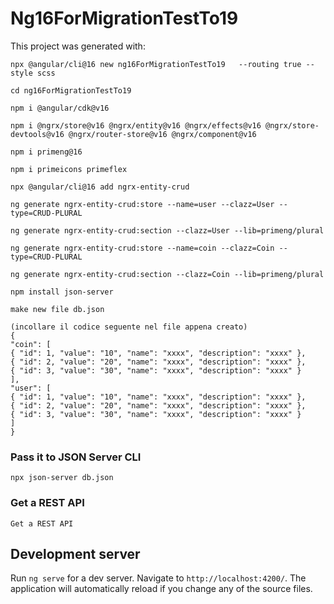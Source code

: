 # Ng16ForMigrationTestTo19

This project was generated with:

```console
npx @angular/cli@16 new ng16ForMigrationTestTo19   --routing true --style scss
```
```console
cd ng16ForMigrationTestTo19
```
```console
npm i @angular/cdk@v16
```
```console
npm i @ngrx/store@v16 @ngrx/entity@v16 @ngrx/effects@v16 @ngrx/store-devtools@v16 @ngrx/router-store@v16 @ngrx/component@v16
```
```console
npm i primeng@16
```
```console
npm i primeicons primeflex
```
```console
npx @angular/cli@16 add ngrx-entity-crud
```
```console
ng generate ngrx-entity-crud:store --name=user --clazz=User --type=CRUD-PLURAL
```
```console
ng generate ngrx-entity-crud:section --clazz=User --lib=primeng/plural
```
```console
ng generate ngrx-entity-crud:store --name=coin --clazz=Coin --type=CRUD-PLURAL
```
```console
ng generate ngrx-entity-crud:section --clazz=Coin --lib=primeng/plural
```

```console
npm install json-server
```
```console
make new file db.json
```
```
(incollare il codice seguente nel file appena creato)
{
"coin": [
{ "id": 1, "value": "10", "name": "xxxx", "description": "xxxx" },
{ "id": 2, "value": "20", "name": "xxxx", "description": "xxxx" },
{ "id": 3, "value": "30", "name": "xxxx", "description": "xxxx" }
],
"user": [
{ "id": 1, "value": "10", "name": "xxxx", "description": "xxxx" },
{ "id": 2, "value": "20", "name": "xxxx", "description": "xxxx" },
{ "id": 3, "value": "30", "name": "xxxx", "description": "xxxx" }
]
}
```
### Pass it to JSON Server CLI
```console
npx json-server db.json
```
### Get a REST API
```console
Get a REST API
```

## Development server
Run `ng serve` for a dev server. Navigate to `http://localhost:4200/`. The application will automatically reload if you change any of the source files.

